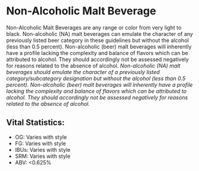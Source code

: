 # Non-Alcoholic Malt Beverage

Non-Alcoholic Malt Beverages are any range or color from very light to black. Non-alcoholic (NA) malt beverages can emulate the character of any previously listed beer category in these guidelines but without the alcohol (less than 0.5 percent). Non-alcoholic (beer) malt beverages will inherently have a profile lacking the complexity and balance of flavors which can be attributed to alcohol. They should accordingly not be assessed negatively for reasons related to the absence of alcohol. _Non-alcoholic (NA) malt beverages should emulate the character of a previously listed category/subcategory designation but without the alcohol (less than 0.5 percent). Non-alcoholic (beer) malt beverages will inherently have a profile lacking the complexity and balance of flavors which can be attributed to alcohol. They should accordingly not be assessed negatively for reasons related to the absence of alcohol._

## Vital Statistics:

- OG: Varies with style 
- FG: Varies with style 
- IBUs: Varies with style 
- SRM: Varies with style 
- ABV: <0.625%